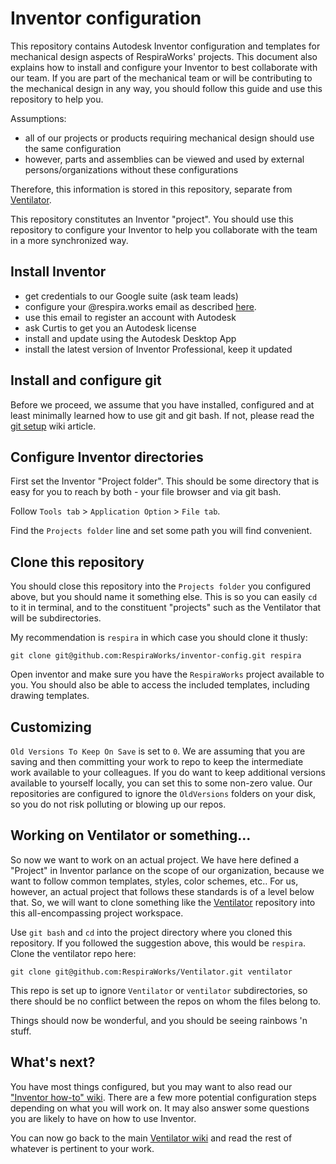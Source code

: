 # Inventor configuration

This repository contains Autodesk Inventor configuration and templates for mechanical design aspects of RespiraWorks' projects. This document  also explains how to install and configure your Inventor to best collaborate with our team. If you are part of the mechanical team or will be contributing to the mechanical design in any way, you should follow this guide and use this repository to help you.

Assumptions:
* all of our projects or products requiring mechanical design should use the same configuration
* however, parts and assemblies can be viewed and used by external persons/organizations without these configurations

Therefore, this information is stored in this repository, separate from
[Ventilator](https://github.com/RespiraWorks/Ventilator). 

This repository constitutes an Inventor "project". You should use this repository to configure your Inventor to help you collaborate with the team in a more synchronized way.

## Install Inventor

* get credentials to our Google suite (ask team leads)
* configure your @respira.works email as described [here](https://docs.google.com/document/d/1z49daVwK5BODKR17yKRd85mAhRE2YoR_AhgDTajkC7Q/edit).
* use this email to register an account with Autodesk
* ask Curtis to get you an Autodesk license
* install and update using the Autodesk Desktop App
* install the latest version of Inventor Professional, keep it updated

## Install and configure git

Before we proceed, we assume that you have installed, configured and at least minimally learned how to use git and git bash. If not, please read the [git setup](https://github.com/RespiraWorks/Ventilator/wiki/git-setup) wiki article.

## Configure Inventor directories

First set the Inventor "Project folder". This should be some directory that is easy for you to reach by both -
your file browser and via git bash.

Follow `Tools tab` > `Application Option` > `File tab`.

Find the `Projects folder` line and set some path you will find convenient.

## Clone this repository

You should close this repository into the `Projects folder` you configured above, but you should name it something else.
This is so you can easily `cd` to it in terminal, and to the constituent "projects" such as the Ventilator that will
be subdirectories.

My recommendation is `respira` in which case you should clone it thusly:

`git clone git@github.com:RespiraWorks/inventor-config.git respira`

Open inventor and make sure you have the `RespiraWorks` project available to you. You should also be able to access
the included templates, including drawing templates.

## Customizing

`Old Versions To Keep On Save` is set to `0`. We are assuming that you are saving and then committing your
work to repo to keep the intermediate work available to your colleagues. If you do want to keep additional
versions available to yourself locally, you can set this to some non-zero value. Our repositories are configured
to ignore the `OldVersions` folders on your disk, so you do not risk polluting or blowing up our repos.

## Working on Ventilator or something...

So now we want to work on an actual project.
We have here defined a "Project" in Inventor parlance on the scope of our organization, because we want to
follow common templates, styles, color schemes, etc.. For us, however, an actual project that follows these
standards is of a level below that. So, we will want to clone something like the
[Ventilator](https://github.com/RespiraWorks/Ventilator) repository into this all-encompassing project workspace.

Use `git bash` and `cd` into the project directory where you cloned this repository. If you followed the suggestion
above, this would be `respira`. Clone the ventilator repo here:

`git clone git@github.com:RespiraWorks/Ventilator.git ventilator`

This repo is set up to ignore `Ventilator` or `ventilator` subdirectories, so there should be no conflict between
the repos on whom the files belong to.

Things should now be wonderful, and you should be seeing rainbows 'n stuff.

## What's next?

You have most things configured, but you may want to also read our ["Inventor how-to" wiki](https://github.com/RespiraWorks/inventor-config/wiki). There are a few more potential configuration steps depending on what you will work on. It may also answer some questions you are likely to have on how to use Inventor.

You can now go back to the main [Ventilator wiki](https://github.com/RespiraWorks/Ventilator/wiki) and read the rest of whatever is pertinent to your work.
